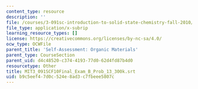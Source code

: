 ```yaml
---
content_type: resource
description: ''
file: /courses/3-091sc-introduction-to-solid-state-chemistry-fall-2010/b9c5eef47d0c524e8ad3c7fbeee5807c_MIT3_091SCF10Final_Exam_B_Prob_13_300k.vtt
file_type: application/x-subrip
learning_resource_types: []
license: https://creativecommons.org/licenses/by-nc-sa/4.0/
ocw_type: OCWFile
parent_title: 'Self-Assessment: Organic Materials'
parent_type: CourseSection
parent_uid: d4c48520-c374-4193-77d0-62d4fd87b4d0
resourcetype: Other
title: MIT3_091SCF10Final_Exam_B_Prob_13_300k.srt
uid: b9c5eef4-7d0c-524e-8ad3-c7fbeee5807c
---
```

